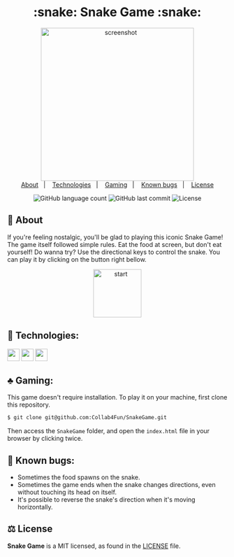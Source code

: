 <h1 align="center">:snake: Snake Game :snake:</h1>
<p align="center">
	<img height="350px" alt="screenshot" src="https://dl.dropboxusercontent.com/s/s48p6dgjx2znhk0/SnakeGame.png?dl=0">
	<br>
	<a href="#snake-about">About</a>&nbsp;&nbsp;&nbsp;|&nbsp;&nbsp;&nbsp;
	<a href="#rocket-technologies">Technologies</a>&nbsp;&nbsp;&nbsp;|&nbsp;&nbsp;&nbsp;
	<a href="#clubs-gaming">Gaming</a>&nbsp;&nbsp;&nbsp;|&nbsp;&nbsp;&nbsp;
	<a href="#bug-known-bugs">Known bugs</a>&nbsp;&nbsp;&nbsp;|&nbsp;&nbsp;&nbsp;
	<a href="#balance_scale-license">License</a>	
</p>

<p align="center">
    <img alt="GitHub language count" src="https://img.shields.io/github/languages/count/lobophf/pig-game">	
    <img alt="GitHub last commit" src="https://img.shields.io/github/last-commit/lobophf/pig-game">
    <img alt="License" src="https://img.shields.io/badge/license-MIT-brightgreen"> 

<p>

## :snake: About
If you're feeling nostalgic, you'll be glad to playing this iconic Snake Game! The game itself followed simple rules.
Eat the food at screen, but don't eat yourself! Do wanna try? Use the directional keys to control the snake.
You can play it by clicking on the button right bellow.

<p align="center">
  <a href='https://collab4fun.github.io/SnakeGame/'><img alt="start" height="110px" src="https://webstockreview.net/images/button-clipart-start-21.png"/></a>
</p>

## :rocket: Technologies:
<p>
<img height=28px src="https://img.shields.io/badge/%7F-HTML-black?logo=html5&style=flat"> <img height=28px src="https://img.shields.io/badge/%7F-CSS-black?logo=css3&style=flat"> <img height=28px src="https://img.shields.io/badge/%7F-JavaScript-black?logo=javascript&style=flat">
</p>

## :clubs: Gaming:
This game doesn't require installation. To play it on your machine, first clone this repository.

```sh
$ git clone git@github.com:Collab4Fun/SnakeGame.git
```

Then access the `SnakeGame` folder, and open the `index.html` file in your browser by clicking twice.

## :bug: Known bugs:
- Sometimes the food spawns on the snake.
- Sometimes the game ends when the snake changes directions, even without touching its head on itself.
- It's possible to reverse the snake's direction when it's moving horizontally.

## :balance_scale: License

**Snake Game** is a MIT licensed, as found in the [LICENSE](./LICENSE) file.
